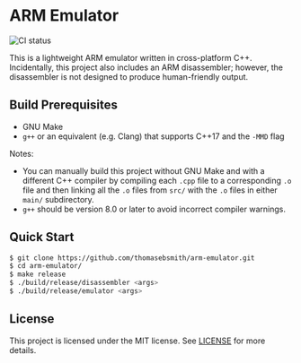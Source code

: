 # ARM Emulator

![CI
status](https://github.com/thomasebsmith/arm-emulator/workflows/CI/badge.svg)

This is a lightweight ARM emulator written in cross-platform C++.
Incidentally, this project also includes an ARM disassembler; however,
the disassembler is not designed to produce human-friendly output.

## Build Prerequisites
 - GNU Make
 - `g++` or an equivalent (e.g. Clang) that supports C++17 and the `-MMD` flag

Notes:
 - You can manually build this project without GNU Make and with a
   different C++ compiler by compiling each `.cpp` file to a corresponding `.o`
   file and then linking all the `.o` files from `src/` with the `.o` files in
   either `main/` subdirectory.
 - `g++` should be version 8.0 or later to avoid incorrect compiler warnings.

## Quick Start
```sh
$ git clone https://github.com/thomasebsmith/arm-emulator.git
$ cd arm-emulator/
$ make release
$ ./build/release/disassembler <args>
$ ./build/release/emulator <args>
```

## License
This project is licensed under the MIT license. See [LICENSE](./LICENSE) for
more details.
